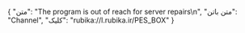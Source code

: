 {
  "متن": "The program is out of reach for server repairs\n‌‌",
  "متن باتن": "Channel",
  "کلیک": "rubika://l.rubika.ir/PES_BOX"
}
